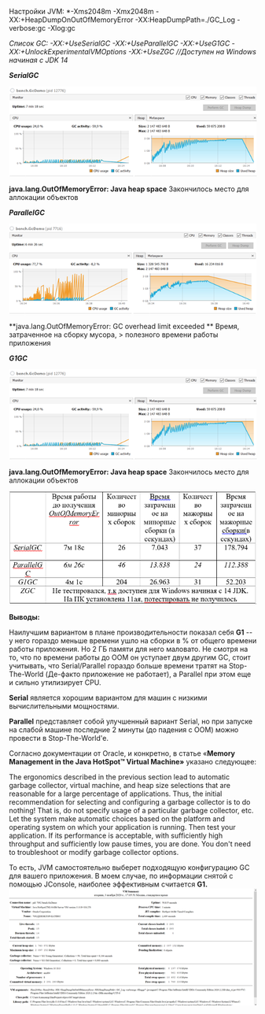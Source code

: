 Настройки JVM:
*-Xms2048m
-Xmx2048m
-XX:+HeapDumpOnOutOfMemoryError
-XX:HeapDumpPath=./GC_Log
-verbose:gc
-Xlog:gc

*Список GC:
-XX:+UseSerialGC
-XX:+UseParallelGC
-XX:+UseG1GC
-XX:+UnlockExperimentalVMOptions -XX:+UseZGC //Доступен на Windows
начиная с JDK 14*

***SerialGC***

[![](https://raw.githubusercontent.com/Hardrockbear/sbjava/master/additional_files/GC/SerialGC.png)](https://raw.githubusercontent.com/Hardrockbear/sbjava/master/additional_files/GC/SerialGC.png)

**java.lang.OutOfMemoryError: Java heap space**
Закончилось место для аллокации объектов

***ParallelGC***

![](https://github.com/Hardrockbear/sbjava/blob/master/additional_files/GC/ParallelGC.png?raw=true)

**java.lang.OutOfMemoryError: GC overhead limit exceeded
**
Время, затраченное на сборку мусора, \> полезного времени работы
приложения

***G1GC***

![](https://github.com/Hardrockbear/sbjava/blob/master/additional_files/GC/SerialGC.png?raw=true)

**java.lang.OutOfMemoryError: Java heap space**
Закончилось место для аллокации объектов

![](https://github.com/Hardrockbear/sbjava/blob/master/additional_files/GC/Table.png?raw=true)

**Выводы:**

Наилучшим вариантом в плане производительности показал себя **G1** -- у
него гораздо меньше времени ушло на сборки в % от общего времени работы
приложения. Но 2 ГБ памяти для него маловато. Не смотря на то, что по
времени работы до OOM он уступает двум другим GC, стоит учитывать, что
Serial/Parallel гораздо больше времени тратят на Stop-The-World
(Де-факто приложение не работает), а Parallel при этом еще и сильно
утилизирует CPU.

**Serial** является хорошим вариантом для машин с низкими
вычислительными мощностями.

**Parallel** представляет собой улучшенный вариант Serial, но при
запуске на слабой машине последние 2 минуты (до падения с OOM) можно
провести в Stop-The-World'e.

Согласно документации от Oracle, и конкретно, в статье «**Memory
Management in the Java HotSpot™ Virtual Machine»** указано следующее:

The ergonomics described in the previous section lead to automatic
garbage collector, virtual machine, and heap size selections that are
reasonable for a large percentage of applications. Thus, the initial
recommendation for selecting and configuring a garbage collector is to
do nothing! That is, do not specify usage of a particular garbage
collector, etc. Let the system make automatic choices based on the
platform and operating system on which your application is running. Then
test your application. If its performance is acceptable, with
sufficiently high throughput and sufficiently low pause times, you are
done. You don't need to troubleshoot or modify garbage collector
options.

То есть, JVM самостоятельно выберет подходящую конфигурацию GC для
вашего приложения.
В моем случае, по информации снятой с помощью JConsole, наиболее
эффективным считается **G1.**
![](https://github.com/Hardrockbear/sbjava/blob/master/additional_files/GC/VMSummary.png?raw=true)
